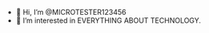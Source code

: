 - 👋 Hi, I’m @MICROTESTER123456
- 👀 I’m interested in EVERYTHING ABOUT TECHNOLOGY.


<!---
MICROTESTER123456/MICROTESTER123456 is a ✨ special ✨ repository because its `README.md` (this file) appears on your GitHub profile.
You can click the Preview link to take a look at your changes.
--->
